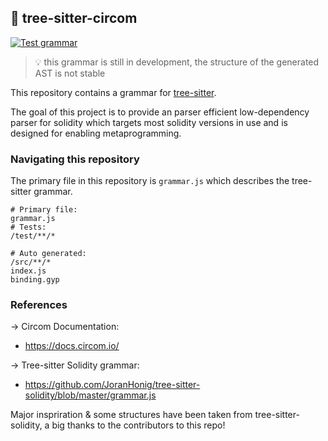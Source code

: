## 🌴 tree-sitter-circom
[![Test grammar](https://github.com/Decurity/tree-sitter-circom/actions/workflows/test.yaml/badge.svg)](https://github.com/Decurity/tree-sitter-circom/actions/workflows/test.yaml)
> 💡 this grammar is still in development, the structure of the generated AST is not stable

This repository contains a grammar for [tree-sitter](https://github.com/tree-sitter/tree-sitter).

The goal of this project is to provide an parser efficient low-dependency parser for solidity which targets most solidity versions in use and is designed for enabling metaprogramming.


### Navigating this repository
The primary file in this repository is `grammar.js` which describes the tree-sitter grammar.

```
# Primary file:
grammar.js
# Tests:
/test/**/*

# Auto generated:
/src/**/*
index.js
binding.gyp
```

### References
-> Circom Documentation: 
- https://docs.circom.io/

-> Tree-sitter Solidity grammar:
- https://github.com/JoranHonig/tree-sitter-solidity/blob/master/grammar.js

Major inspriration & some structures have been taken from tree-sitter-solidity, a big thanks to the contributors to this repo! 
